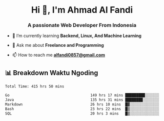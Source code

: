 <h1 align="center">Hi 👋, I'm Ahmad Al Fandi</h1>
<h3 align="center">A passionate Web Developer From Indonesia</h3>

- 🌱 I’m currently learning **Backend, Linux, And Machine Learning**

- 💬 Ask me about **Freelance and Programming**

- 📫 How to reach me **<alfandi0857@gmail.com>**


## 📊 Breakdown Waktu Ngoding

<!--START_SECTION:waka-->

```txt
Total Time: 415 hrs 50 mins

Go                                     149 hrs 17 mins █████████░░░░░░░░░░░░░░░░   35.63 %
Java                                   135 hrs 31 mins ████████░░░░░░░░░░░░░░░░░   32.34 %
Markdown                               26 hrs 10 mins  █▓░░░░░░░░░░░░░░░░░░░░░░░   06.25 %
Bash                                   23 hrs 22 mins  █▒░░░░░░░░░░░░░░░░░░░░░░░   05.58 %
SQL                                    20 hrs 3 mins   █▒░░░░░░░░░░░░░░░░░░░░░░░   04.79 %
```

<!--END_SECTION:waka-->
